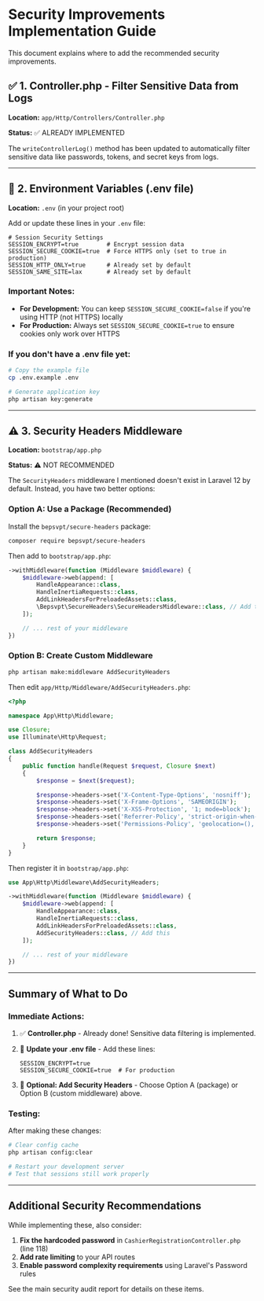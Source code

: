 # Security Improvements Implementation Guide

This document explains where to add the recommended security improvements.

## ✅ 1. Controller.php - Filter Sensitive Data from Logs

**Location:** `app/Http/Controllers/Controller.php`

**Status:** ✅ ALREADY IMPLEMENTED

The `writeControllerLog()` method has been updated to automatically filter sensitive data like passwords, tokens, and secret keys from logs.

---

## 📝 2. Environment Variables (.env file)

**Location:** `.env` (in your project root)

Add or update these lines in your `.env` file:

```env
# Session Security Settings
SESSION_ENCRYPT=true        # Encrypt session data
SESSION_SECURE_COOKIE=true  # Force HTTPS only (set to true in production)
SESSION_HTTP_ONLY=true      # Already set by default
SESSION_SAME_SITE=lax       # Already set by default
```

### Important Notes:

- **For Development:** You can keep `SESSION_SECURE_COOKIE=false` if you're using HTTP (not HTTPS) locally
- **For Production:** Always set `SESSION_SECURE_COOKIE=true` to ensure cookies only work over HTTPS

### If you don't have a .env file yet:

```bash
# Copy the example file
cp .env.example .env

# Generate application key
php artisan key:generate
```

---

## ⚠️ 3. Security Headers Middleware

**Location:** `bootstrap/app.php`

**Status:** ⚠️ NOT RECOMMENDED

The `SecurityHeaders` middleware I mentioned doesn't exist in Laravel 12 by default. Instead, you have two better options:

### Option A: Use a Package (Recommended)

Install the `bepsvpt/secure-headers` package:

```bash
composer require bepsvpt/secure-headers
```

Then add to `bootstrap/app.php`:

```php
->withMiddleware(function (Middleware $middleware) {
    $middleware->web(append: [
        HandleAppearance::class,
        HandleInertiaRequests::class,
        AddLinkHeadersForPreloadedAssets::class,
        \Bepsvpt\SecureHeaders\SecureHeadersMiddleware::class, // Add this
    ]);

    // ... rest of your middleware
})
```

### Option B: Create Custom Middleware

```bash
php artisan make:middleware AddSecurityHeaders
```

Then edit `app/Http/Middleware/AddSecurityHeaders.php`:

```php
<?php

namespace App\Http\Middleware;

use Closure;
use Illuminate\Http\Request;

class AddSecurityHeaders
{
    public function handle(Request $request, Closure $next)
    {
        $response = $next($request);

        $response->headers->set('X-Content-Type-Options', 'nosniff');
        $response->headers->set('X-Frame-Options', 'SAMEORIGIN');
        $response->headers->set('X-XSS-Protection', '1; mode=block');
        $response->headers->set('Referrer-Policy', 'strict-origin-when-cross-origin');
        $response->headers->set('Permissions-Policy', 'geolocation=(), microphone=(), camera=()');

        return $response;
    }
}
```

Then register it in `bootstrap/app.php`:

```php
use App\Http\Middleware\AddSecurityHeaders;

->withMiddleware(function (Middleware $middleware) {
    $middleware->web(append: [
        HandleAppearance::class,
        HandleInertiaRequests::class,
        AddLinkHeadersForPreloadedAssets::class,
        AddSecurityHeaders::class, // Add this
    ]);

    // ... rest of your middleware
})
```

---

## Summary of What to Do

### Immediate Actions:

1. ✅ **Controller.php** - Already done! Sensitive data filtering is implemented.

2. 📝 **Update your .env file** - Add these lines:

    ```env
    SESSION_ENCRYPT=true
    SESSION_SECURE_COOKIE=true  # For production
    ```

3. 🔧 **Optional: Add Security Headers** - Choose Option A (package) or Option B (custom middleware) above.

### Testing:

After making these changes:

```bash
# Clear config cache
php artisan config:clear

# Restart your development server
# Test that sessions still work properly
```

---

## Additional Security Recommendations

While implementing these, also consider:

1. **Fix the hardcoded password** in `CashierRegistrationController.php` (line 118)
2. **Add rate limiting** to your API routes
3. **Enable password complexity requirements** using Laravel's Password rules

See the main security audit report for details on these items.
